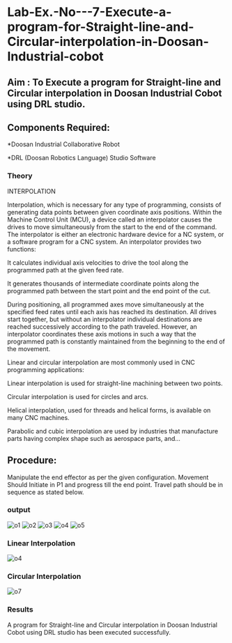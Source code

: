 # Lab-Ex.-No---7-Execute-a-program-for-Straight-line-and-Circular-interpolation-in-Doosan-Industrial-cobot
## Aim : To Execute a program for Straight-line and Circular interpolation in Doosan Industrial Cobot using DRL studio.

## Components Required:

*Doosan Industrial Collaborative Robot

*DRL (Doosan Robotics Language) Studio Software

### Theory 
INTERPOLATION

Interpolation, which is necessary for any type of programming, consists of generating data points between given coordinate axis positions. Within the Machine Control Unit (MCU), a device called an interpolator causes the drives to move simultaneously from the start to the end of the command. The interpolator is either an electronic hardware device for a NC system, or a software program for a CNC system. An interpolator provides two functions:

It calculates individual axis velocities to drive the tool along the programmed path at the given feed rate.

It generates thousands of intermediate coordinate points along the programmed path between the start point and the end point of the cut.

During positioning, all programmed axes move simultaneously at the specified feed rates until each axis has reached its destination. All drives start together, but without an interpolator individual destinations are reached successively according to the path traveled. However, an interpolator coordinates these axis motions in such a way that the programmed path is constantly maintained from the beginning to the end of the movement.

Linear and circular interpolation are most commonly used in CNC programming applications:

Linear interpolation is used for straight-line machining between two points.

Circular interpolation is used for circles and arcs.

Helical interpolation, used for threads and helical forms, is available on many CNC machines.

Parabolic and cubic interpolation are used by industries that manufacture parts having complex shape such as aerospace parts, and...

## Procedure:

Manipulate the end effector as per the given configuration. Movement Should Initiate in P1 and progress till the end point. Travel path should be in sequence as stated below.



### output
![o1](https://github.com/LATHIKESHWARAN/Lab-Ex.-No---7-Execute-a-program-for-Straight-line-and-Circular-interpolation-in-Doosan-Industrial-C/assets/119393556/d5f94a0c-01ed-4a11-901d-0db260b4db53)
![o2](https://github.com/LATHIKESHWARAN/Lab-Ex.-No---7-Execute-a-program-for-Straight-line-and-Circular-interpolation-in-Doosan-Industrial-C/assets/119393556/fa52d7ea-b47e-4faa-91ad-34ca71558588)
![o3](https://github.com/LATHIKESHWARAN/Lab-Ex.-No---7-Execute-a-program-for-Straight-line-and-Circular-interpolation-in-Doosan-Industrial-C/assets/119393556/81f81f80-00fb-4ac6-a152-0c42462804c6)
![o4](https://github.com/LATHIKESHWARAN/Lab-Ex.-No---7-Execute-a-program-for-Straight-line-and-Circular-interpolation-in-Doosan-Industrial-C/assets/119393556/1fb8b3e6-c06e-4dea-abf5-f09f0121f13f)
![o5](https://github.com/LATHIKESHWARAN/Lab-Ex.-No---7-Execute-a-program-for-Straight-line-and-Circular-interpolation-in-Doosan-Industrial-C/assets/119393556/2393b7fb-f15a-4597-8edf-d8a9140769c6)

### Linear Interpolation
![o4](https://github.com/LATHIKESHWARAN/Lab-Ex.-No---7-Execute-a-program-for-Straight-line-and-Circular-interpolation-in-Doosan-Industrial-C/assets/119393556/998b75fe-5909-4e2e-94f0-37304f44d438)

### Circular Interpolation
![o7](https://github.com/LATHIKESHWARAN/Lab-Ex.-No---7-Execute-a-program-for-Straight-line-and-Circular-interpolation-in-Doosan-Industrial-C/assets/119393556/9908be97-86d1-43ec-8774-d50ee4659637)


### Results 
A program for Straight-line and Circular interpolation in Doosan Industrial Cobot using DRL studio has been executed successfully.


 

